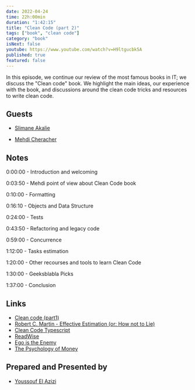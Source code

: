 ```yaml
---
date: 2022-04-24
time: 22h:00min
duration: "1:42:15"
title: "Clean Code (part 2)"
tags: ["book", "clean code"]
category: "book"
isNext: false
youtube: https://www.youtube.com/watch?v=H9ltgucbk5A
published: true
featured: false
---
```


In this episode, we continue our review of the most famous books in IT; we discuss the "Clean code" book. We highlight the main ideas, our experience with the book, and discussions around the clean code tricks and resources to write clean code.

## Guests

- [Slimane Akalie](https://www.linkedin.com/in/slimaneakalie/)

- [Mehdi Cheracher](https://twitter.com/Mehdi_Cheracher)

## Notes

0:00:00 - Introduction and welcoming

0:03:50 - Mehdi point of view about Clean Code book

0:10:00 - Formatting

0:16:10 - Objects and Data Structure

0:24:00 - Tests

0:43:50 - Refactoring and legacy code

0:59:00 - Concurrence

1:12:00 - Tasks estimation

1:20:00 - Other recourses and tools to learn Clean Code

1:30:00 - Geeksblabla Picks

1:37:00 - Conclusion

## Links

- [Clean code (part1)](https://geeksblabla.io/blablas/clean-code)
- [Robert C. Martin - Effective Estimation (or: How not to Lie)](https://www.youtube.com/watch?v=eisuQefYw_o)
- [Clean Code Typescript](https://github.com/labs42io/clean-code-typescript)
- [ReadWise](https://readwise.io/)
- [Ego is the Enemy](https://www.amazon.com/Ego-Enemy-Ryan-Holiday/dp/1591847818)
- [The Psychology of Money](https://www.amazon.com/Psychology-Money-Timeless-lessons-happiness/dp/0857197681)

## Prepared and Presented by

- [Youssouf El Azizi](https://elazizi.com/)
